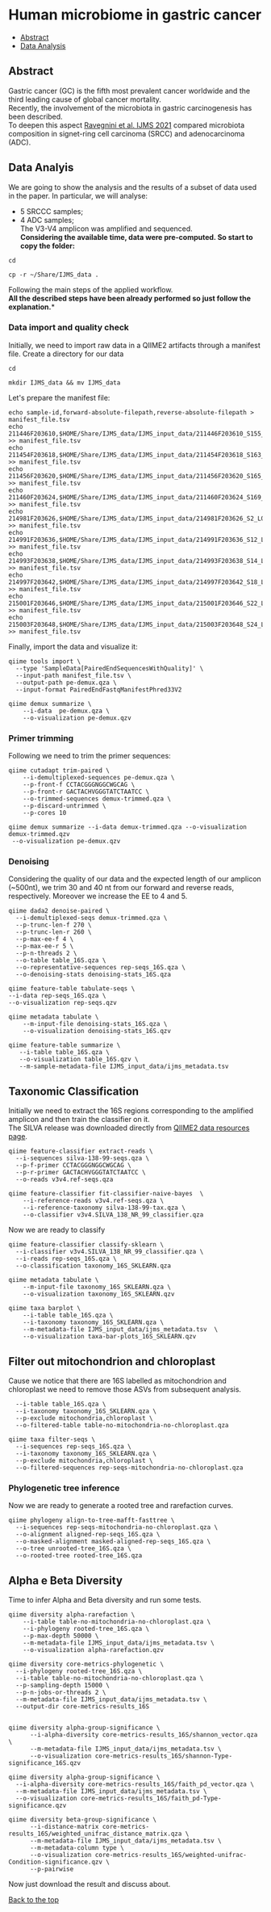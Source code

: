 Human microbiome in gastric cancer
==============
- [Abstract](#abstract)
- [Data Analysis](#data-analyis)


## Abstract
Gastric cancer (GC) is the fifth most prevalent cancer worldwide and the third leading cause of global cancer mortality.  
Recently, the involvement of the microbiota in gastric carcinogenesis has been described.  
To deepen this aspect [Ravegnini et al. IJMS 2021](https://www.mdpi.com/1422-0067/21/24/9735) compared microbiota composition in signet-ring cell carcinoma (SRCC) and adenocarcinoma (ADC).  

## Data Analyis
We are going to show the analysis and the results of a subset of data used in the paper. In particular, we will analyse:  
- 5 SRCCC samples;  
- 4 ADC samples;  
The V3-V4 amplicon was amplified and sequenced.     
**Considering the available time, data were pre-computed. So start to copy the folder:**
```
cd

cp -r ~/Share/IJMS_data .
```

Following the main steps of the applied workflow.  
**All the described steps have been already performed so just follow the explanation.***  

### Data import and quality check
Initially, we need to import raw data in a QIIME2 artifacts through a manifest file.
Create a directory for our data
```
cd

mkdir IJMS_data && mv IJMS_data
```
Let's prepare the manifest file:
```
echo sample-id,forward-absolute-filepath,reverse-absolute-filepath > manifest_file.tsv
echo 211446F203610,$HOME/Share/IJMS_data/IJMS_input_data/211446F203610_S155_L001_R1_001.fastq.gz,$HOME/Share/IJMS_data/IJMS_input_data/211446F203610_S155_L001_R2_001.fastq.gz >> manifest_file.tsv
echo 211454F203618,$HOME/Share/IJMS_data/IJMS_input_data/211454F203618_S163_L001_R1_001.fastq.gz,$HOME/Share/IJMS_data/IJMS_input_data/211454F203618_S163_L001_R2_001.fastq.gz >> manifest_file.tsv
echo 211456F203620,$HOME/Share/IJMS_data/IJMS_input_data/211456F203620_S165_L001_R1_001.fastq.gz,$HOME/Share/IJMS_data/IJMS_input_data/211456F203620_S165_L001_R2_001.fastq.gz >> manifest_file.tsv
echo 211460F203624,$HOME/Share/IJMS_data/IJMS_input_data/211460F203624_S169_L001_R1_001.fastq.gz,$HOME/Share/IJMS_data/IJMS_input_data/211460F203624_S169_L001_R2_001.fastq.gz >> manifest_file.tsv
echo 214981F203626,$HOME/Share/IJMS_data/IJMS_input_data/214981F203626_S2_L001_R1_001.fastq.gz,$HOME/Share/IJMS_data/IJMS_input_data/214981F203626_S2_L001_R2_001.fastq.gz >> manifest_file.tsv
echo 214991F203636,$HOME/Share/IJMS_data/IJMS_input_data/214991F203636_S12_L001_R1_001.fastq.gz,$HOME/Share/IJMS_data/IJMS_input_data/214991F203636_S12_L001_R2_001.fastq.gz >> manifest_file.tsv
echo 214993F203638,$HOME/Share/IJMS_data/IJMS_input_data/214993F203638_S14_L001_R1_001.fastq.gz,$HOME/Share/IJMS_data/IJMS_input_data/214993F203638_S14_L001_R2_001.fastq.gz >> manifest_file.tsv
echo 214997F203642,$HOME/Share/IJMS_data/IJMS_input_data/214997F203642_S18_L001_R1_001.fastq.gz,$HOME/Share/IJMS_data/IJMS_input_data/214997F203642_S18_L001_R2_001.fastq.gz >> manifest_file.tsv
echo 215001F203646,$HOME/Share/IJMS_data/IJMS_input_data/215001F203646_S22_L001_R1_001.fastq.gz,$HOME/Share/IJMS_data/IJMS_input_data/215001F203646_S22_L001_R2_001.fastq.gz >> manifest_file.tsv
echo 215003F203648,$HOME/Share/IJMS_data/IJMS_input_data/215003F203648_S24_L001_R1_001.fastq.gz,$HOME/Share/IJMS_data/IJMS_input_data/215003F203648_S24_L001_R2_001.fastq.gz >> manifest_file.tsv
```
Finally, import the data and visualize it:
```
qiime tools import \
  --type 'SampleData[PairedEndSequencesWithQuality]' \
  --input-path manifest_file.tsv \
  --output-path pe-demux.qza \
  --input-format PairedEndFastqManifestPhred33V2

qiime demux summarize \
    --i-data  pe-demux.qza \
    --o-visualization pe-demux.qzv
```

### Primer trimming
Following we need to trim the primer sequences:
```
qiime cutadapt trim-paired \
    --i-demultiplexed-sequences pe-demux.qza \
    --p-front-f CCTACGGGNGGCWGCAG \
    --p-front-r GACTACHVGGGTATCTAATCC \
    --o-trimmed-sequences demux-trimmed.qza \
    --p-discard-untrimmed \
    --p-cores 10

qiime demux summarize --i-data demux-trimmed.qza --o-visualization demux-trimmed.qzv
 --o-visualization pe-demux.qzv
```
### Denoising
Considering the quality of our data and the expected length of our amplicon (~500nt), we trim  30 and 40 nt from our forward and reverse reads, respectively.
Moreover we increase the EE to 4 and 5.
```
qiime dada2 denoise-paired \
  --i-demultiplexed-seqs demux-trimmed.qza \
  --p-trunc-len-f 270 \
  --p-trunc-len-r 260 \
  --p-max-ee-f 4 \
  --p-max-ee-r 5 \
  --p-n-threads 2 \
  --o-table table_16S.qza \
  --o-representative-sequences rep-seqs_16S.qza \
  --o-denoising-stats denoising-stats_16S.qza
```

```
qiime feature-table tabulate-seqs \
--i-data rep-seqs_16S.qza \
--o-visualization rep-seqs.qzv

qiime metadata tabulate \
    --m-input-file denoising-stats_16S.qza \
    --o-visualization denoising-stats_16S.qzv

qiime feature-table summarize \
   --i-table table_16S.qza \
   --o-visualization table_16S.qzv \
   --m-sample-metadata-file IJMS_input_data/ijms_metadata.tsv 
```

## Taxonomic Classification  
Initially we need to extract the 16S regions corresponding to the amplified amplicon and then train the classifier on it.  
The SILVA release was downloaded directly from [QIIME2 data resources page](https://docs.qiime2.org/2021.8/data-resources/).   
```
qiime feature-classifier extract-reads \
  --i-sequences silva-138-99-seqs.qza \
  --p-f-primer CCTACGGGNGGCWGCAG \
  --p-r-primer GACTACHVGGGTATCTAATCC \
  --o-reads v3v4.ref-seqs.qza

qiime feature-classifier fit-classifier-naive-bayes  \
    --i-reference-reads v3v4.ref-seqs.qza \
    --i-reference-taxonomy silva-138-99-tax.qza \
    --o-classifier v3v4.SILVA_138_NR_99_classifier.qza
```
Now we are ready to classify
```
qiime feature-classifier classify-sklearn \
  --i-classifier v3v4.SILVA_138_NR_99_classifier.qza \
  --i-reads rep-seqs_16S.qza \
  --o-classification taxonomy_16S_SKLEARN.qza 

qiime metadata tabulate \
    --m-input-file taxonomy_16S_SKLEARN.qza \
    --o-visualization taxonomy_16S_SKLEARN.qzv

qiime taxa barplot \
    --i-table table_16S.qza \
    --i-taxonomy taxonomy_16S_SKLEARN.qza \
    --m-metadata-file IJMS_input_data/ijms_metadata.tsv  \
    --o-visualization taxa-bar-plots_16S_SKLEARN.qzv
```

## Filter out mitochondrion and chloroplast
Cause we notice that there are 16S labelled as mitochondrion and chloroplast we need to remove those ASVs from subsequent analysis.  
```
  --i-table table_16S.qza \
  --i-taxonomy taxonomy_16S_SKLEARN.qza \
  --p-exclude mitochondria,chloroplast \
  --o-filtered-table table-no-mitochondria-no-chloroplast.qza

qiime taxa filter-seqs \
  --i-sequences rep-seqs_16S.qza \
  --i-taxonomy taxonomy_16S_SKLEARN.qza \
  --p-exclude mitochondria,chloroplast \
  --o-filtered-sequences rep-seqs-mitochondria-no-chloroplast.qza
```

### Phylogenetic tree inference
Now we are ready to generate a rooted tree and rarefaction curves.  
```
qiime phylogeny align-to-tree-mafft-fasttree \
  --i-sequences rep-seqs-mitochondria-no-chloroplast.qza \
  --o-alignment aligned-rep-seqs_16S.qza \
  --o-masked-alignment masked-aligned-rep-seqs_16S.qza \
  --o-tree unrooted-tree_16S.qza \
  --o-rooted-tree rooted-tree_16S.qza
```

## Alpha e Beta Diversity
Time to infer Alpha and Beta diversity and run some tests.  
```
qiime diversity alpha-rarefaction \
    --i-table table-no-mitochondria-no-chloroplast.qza \
    --i-phylogeny rooted-tree_16S.qza \
    --p-max-depth 50000 \
    --m-metadata-file IJMS_input_data/ijms_metadata.tsv \
    --o-visualization alpha-rarefaction.qzv

qiime diversity core-metrics-phylogenetic \
  --i-phylogeny rooted-tree_16S.qza \
  --i-table table-no-mitochondria-no-chloroplast.qza \
  --p-sampling-depth 15000 \
  --p-n-jobs-or-threads 2 \
  --m-metadata-file IJMS_input_data/ijms_metadata.tsv \
  --output-dir core-metrics-results_16S


qiime diversity alpha-group-significance \
      --i-alpha-diversity core-metrics-results_16S/shannon_vector.qza \
      --m-metadata-file IJMS_input_data/ijms_metadata.tsv \
      --o-visualization core-metrics-results_16S/shannon-Type-significance_16S.qzv
    
qiime diversity alpha-group-significance \
  --i-alpha-diversity core-metrics-results_16S/faith_pd_vector.qza \
  --m-metadata-file IJMS_input_data/ijms_metadata.tsv \
  --o-visualization core-metrics-results_16S/faith_pd-Type-significance.qzv

qiime diversity beta-group-significance \
      --i-distance-matrix core-metrics-results_16S/weighted_unifrac_distance_matrix.qza \
      --m-metadata-file IJMS_input_data/ijms_metadata.tsv \
      --m-metadata-column type \
      --o-visualization core-metrics-results_16S/weighted-unifrac-Condition-significance.qzv \
      --p-pairwise
```

Now just download the result and discuss about.  

[Back to the top](../README.md) 